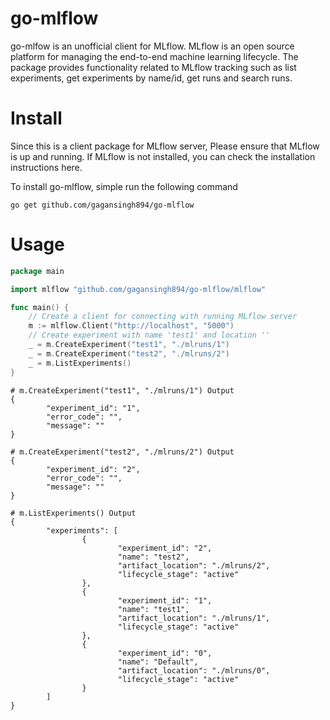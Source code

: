# go-mlflow
go-mlfow is an unofficial client for MLflow. MLflow is an open source platform for managing the end-to-end machine learning lifecycle. 
The package provides functionality related to MLflow tracking such as list experiments, get experiments by name/id, get runs and search runs.

Install
=======
Since this is a client package for MLflow server, Please ensure that MLflow is up and running.
If MLflow is not installed, you can check the installation instructions here.

To install go-mlflow, simple run the following command
```
go get github.com/gagansingh894/go-mlflow
```

Usage
=====
```go
package main

import mlflow "github.com/gagansingh894/go-mlflow/mlflow"

func main() {
    // Create a client for connecting with running MLflow server
	m := mlflow.Client("http://localhost", "5000")
    // Create experiment with name 'test1' and location ''
	_ = m.CreateExperiment("test1", "./mlruns/1")
	_ = m.CreateExperiment("test2", "./mlruns/2")
	_ = m.ListExperiments()
}

```
```
# m.CreateExperiment("test1", "./mlruns/1") Output
{
        "experiment_id": "1",
        "error_code": "",
        "message": ""
}

# m.CreateExperiment("test2", "./mlruns/2") Output
{
        "experiment_id": "2",
        "error_code": "",
        "message": ""
}

# m.ListExperiments() Output
{
        "experiments": [
                {
                        "experiment_id": "2",
                        "name": "test2",
                        "artifact_location": "./mlruns/2",
                        "lifecycle_stage": "active"
                },
                {
                        "experiment_id": "1",
                        "name": "test1",
                        "artifact_location": "./mlruns/1",
                        "lifecycle_stage": "active"
                },
                {
                        "experiment_id": "0",
                        "name": "Default",
                        "artifact_location": "./mlruns/0",
                        "lifecycle_stage": "active"
                }
        ]
}

```

